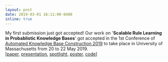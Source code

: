 ```yaml
---
layout: post
date: 2019-03-01 16:11:00-0400
inline: true
---
```


My first submission just got accepted!
Our work on '<strong>Scalable Rule Learning in Probablistic Knowledge Bases</strong>' got accepted in the 1st Conference of [Automated Knowledge Base Construction 2019](https://www.akbc.ws/2019/) to take place in University of Massachusetts from 20 to 22 May 2019.
<br> [<a href="https://lirias.kuleuven.be/retrieve/537819" target="_blank">paper</a>, <a href="{{ '/assets/pdf/SafeLearner - AKBC 2018 Submission.pdf' | prepend: site.baseurl | prepend: site.url }}" target="_blank">presentation</a>, <a class="page-link" href="{{ '/assets/pdf/AKBC Spotlight v5.pdf' | prepend: site.baseurl | prepend: site.url }}">spotlight</a>, <a class="page-link" href="{{ '/assets/pdf/Scalable_Rule_Learning_AKBC_v3.pdf' | prepend: site.baseurl | prepend: site.url }}">poster</a>, [code](https://github.com/arcchitjain/SafeLearner/tree/AKBC19)]


